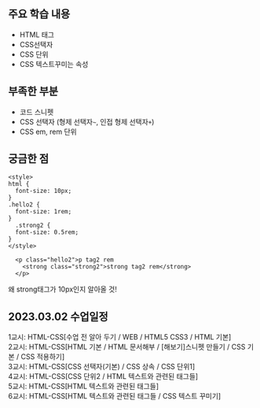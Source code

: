 ## 주요 학습 내용

* HTML 태그
* CSS선택자
* CSS 단위
* CSS 텍스트꾸미는 속성



## 부족한 부분
* 코드 스니펫
* CSS 선택자 (형제 선택자```~```, 인접 형제 선택자```+```)
* CSS em, rem 단위



## 궁금한 점
```
<style>
html {
  font-size: 10px;
}
.hello2 {
  font-size: 1rem;
}
  .strong2 {
  font-size: 0.5rem;
}
</style>

  <p class="hello2">p tag2 rem
    <strong class="strong2">strong tag2 rem</strong>
  </p>
```
왜 strong태그가 10px인지 알아올 것!



## 2023.03.02 수업일정

1교시: HTML-CSS[수업 전 알아 두기 / WEB / HTML5 CSS3 / HTML 기본] <br>
2교시: HTML-CSS[HTML 기본 / HTML 문서해부 / [해보기]스니펫 만들기 / CSS 기본 / CSS 적용하기] <br>
3교시: HTML-CSS[CSS 선택자(기본) / CSS 상속 / CSS 단위1] <br>
4교시: HTML-CSS[CSS 단위2 / HTML 텍스트와 관련된 태그들] <br>
5교시: HTML-CSS[HTML 텍스트와 관련된 태그들] <br>
6교시: HTML-CSS[HTML 텍스트와 관련된 태그들 / CSS 텍스트 꾸미기] <br>
